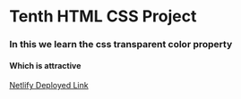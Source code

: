 # Tenth HTML CSS Project


### In this we learn the css transparent color property 
 
 #### Which is attractive

 [Netlify Deployed Link](https://tenth-project-html-css.netlify.app/)
